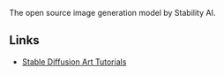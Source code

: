 The open source image generation model by Stability AI.

## Links
- [Stable Diffusion Art Tutorials](https://stable-diffusion-art.com/)